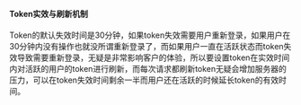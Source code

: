 #### Token实效与刷新机制

Token的默认失效时间是30分钟，如果token失效需要用户重新登录，如果用户在30分钟内没有操作也就没所谓重新登录了，而如果用户一直在活跃状态而token失效导致需要重新登录，无疑是非常影响客户的体验，所以要设置token在实效时间内对活跃的用户的token进行刷新，而每次请求都刷新token无疑会增加服务器的压力，可以在token失效时间剩余一半而用户还在活跃的时候延长token的有效时间。